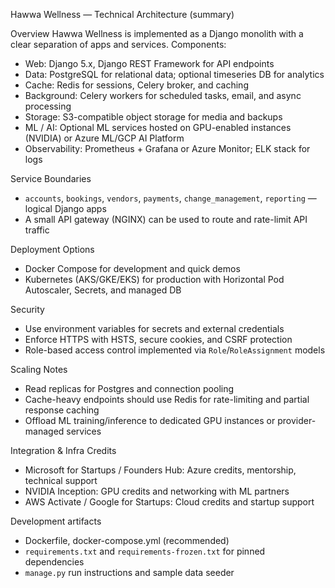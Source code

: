 Hawwa Wellness — Technical Architecture (summary)

Overview
Hawwa Wellness is implemented as a Django monolith with a clear separation of apps and services. Components:
- Web: Django 5.x, Django REST Framework for API endpoints
- Data: PostgreSQL for relational data; optional timeseries DB for analytics
- Cache: Redis for sessions, Celery broker, and caching
- Background: Celery workers for scheduled tasks, email, and async processing
- Storage: S3-compatible object storage for media and backups
- ML / AI: Optional ML services hosted on GPU-enabled instances (NVIDIA) or Azure ML/GCP AI Platform
- Observability: Prometheus + Grafana or Azure Monitor; ELK stack for logs

Service Boundaries
- `accounts`, `bookings`, `vendors`, `payments`, `change_management`, `reporting` — logical Django apps
- A small API gateway (NGINX) can be used to route and rate-limit API traffic

Deployment Options
- Docker Compose for development and quick demos
- Kubernetes (AKS/GKE/EKS) for production with Horizontal Pod Autoscaler, Secrets, and managed DB

Security
- Use environment variables for secrets and external credentials
- Enforce HTTPS with HSTS, secure cookies, and CSRF protection
- Role-based access control implemented via `Role`/`RoleAssignment` models

Scaling Notes
- Read replicas for Postgres and connection pooling
- Cache-heavy endpoints should use Redis for rate-limiting and partial response caching
- Offload ML training/inference to dedicated GPU instances or provider-managed services

Integration & Infra Credits
- Microsoft for Startups / Founders Hub: Azure credits, mentorship, technical support
- NVIDIA Inception: GPU credits and networking with ML partners
- AWS Activate / Google for Startups: Cloud credits and startup support

Development artifacts
- Dockerfile, docker-compose.yml (recommended)
- `requirements.txt` and `requirements-frozen.txt` for pinned dependencies
- `manage.py` run instructions and sample data seeder
